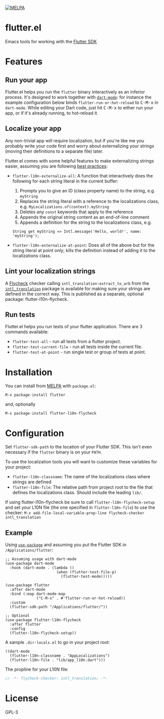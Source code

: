 [![MELPA](https://melpa.org/packages/flutter-badge.svg)](https://melpa.org/#/flutter)

# flutter.el

Emacs tools for working with the [Flutter SDK](https://flutter.io/)

# Features

## Run your app

Flutter.el helps you run the `flutter` binary interactively as an inferior
process. It's designed to work together with
[`dart-mode`](https://github.com/bradyt/dart-mode): for instance the example
configuration below binds `flutter-run-or-hot-reload` to <kbd>C-M-x</kbd> in
`dart-mode`. While editing your Dart code, just hit <kbd>C-M-x</kbd> to either
run your app, or if it's already running, to hot-reload it.

## Localize your app

Any non-trivial app will require localization, but if you're like me you
probably write your code first and worry about externalizing your strings
(moving their definitions to a separate file) later.

Flutter.el comes with some helpful features to make externalizing strings
easier, assuming you are following [best
practices](https://flutter.dev/docs/development/accessibility-and-localization/internationalization):

- `flutter-l10n-externalize-all`: A function that interactively does the
  following for each string literal in the current buffer:
  1. Prompts you to give an ID (class property name) to the string,
     e.g. `myString`
  2. Replaces the string literal with a reference to the localizations class,
     e.g. `MyLocalizations.of(context).myString`
  3. Deletes any `const` keywords that apply to the reference
  4. Appends the original string content as an end-of-line comment
  5. Appends a definition for the string to the localizations class, e.g.

    ```
    String get myString => Intl.message('Hello, world!', name: 'myString');
    ```
- `flutter-l10n-externalize-at-point`: Does all of the above but for the string
  literal at point only; kills the definition instead of adding it to the
  localizations class.

## Lint your localization strings

A [Flycheck](https://www.flycheck.org/) checker calling
`intl_translation:extract_to_arb` from the
[`intl_translation`](https://pub.dev/packages/intl_translation) package is
available for making sure your strings are defined in the correct way. This is
published as a separate, optional package: flutter-l10n-flycheck.

## Run tests

Flutter.el helps you run tests of your flutter application. There are 3 commands
available:

- `flutter-test-all` - run all tests from a flutter project.
- `flutter-test-current-file` - run all tests inside the current file.
- `flutter-test-at-point` - run single test or group of tests at point.

# Installation

You can install from [MELPA](https://melpa.org/#/flutter) with `package.el`:

```
M-x package-install flutter
```

and, optionally

```
M-x package-install flutter-l10n-flycheck
```

# Configuration

Set `flutter-sdk-path` to the location of your Flutter SDK. This isn't even
necessary if the `flutter` binary is on your `PATH`.

To use the localization tools you will want to customize these variables for
your project:

- `flutter-l10n-classname`: The name of the localizations class where strings
  are defined
- `flutter-l10n-file`: The relative path from project root to the file that
  defines the localizations class. Should include the leading `lib/`.

If using flutter-l10n-flycheck be sure to call `flutter-l10n-flycheck-setup` and
set your L10N file (the one specified in `flutter-l10n-file`) to use the
checker: `M-x add-file-local-variable-prop-line flycheck-checker intl_translation`

## Example

Using [`use-package`](https://jwiegley.github.io/use-package/) and assuming you
put the Flutter SDK in `/Applications/flutter`:

```elisp
;; Assuming usage with dart-mode
(use-package dart-mode
  :hook (dart-mode . (lambda ()
                       (when (flutter-test-file-p)
                         (flutter-test-mode)))))

(use-package flutter
  :after dart-mode
  :bind (:map dart-mode-map
              ("C-M-x" . #'flutter-run-or-hot-reload))
  :custom
  (flutter-sdk-path "/Applications/flutter/"))

;; Optional
(use-package flutter-l10n-flycheck
  :after flutter
  :config
  (flutter-l10n-flycheck-setup))
```

A sample `.dir-locals.el` to go in your project root:

```elisp
((dart-mode
  (flutter-l10n-classname . "AppLocalizations")
  (flutter-l10n-file . "lib/app_l10n.dart")))
```

The propline for your L10N file:

```dart
// -*- flycheck-checker: intl_translation; -*-
```

# License
GPL-3
